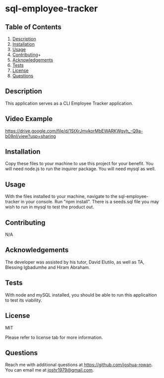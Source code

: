 # sql-employee-tracker
## Table of Contents
1. [Description](#Description)
2. [Installation](#Installation)
3. [Usage](#Usage)
4. [Contributing](#Contributing)+
5. [Acknowledgements](#Acknowledgements)
6. [Tests](#Tests)
7. [License](#License)
8. [Questions](#Questions)

## Description

This application serves as a CLI Employee Tracker application.

## Video Example
https://drive.google.com/file/d/1StXrJmvkorMbEWARKWgyh_-Q9a-b08nI/view?usp=sharing  

## Installation

Copy these files to your machine to use this project for your benefit.
You will need node.js to run the inquirer package. You will need mysql as well. 

## Usage

With the files installed to your machine, navigate to the sql-employee-tracker in your console. Run "npm install". There is a seeds.sql file you may wish to run in mysql to test the product out.

## Contributing

N/A


## Acknowledgements

The developer was assisted by his tutor, David Elutilo, as well as TA, Blessing Igbadumhe and Hiram Abraham. 

## Tests

With node and mySQL installed, you should be able to run this applicaition to test its viability.

## License
MIT

Please refer to license tab for more information.

## Questions

Reach me with additional questions at <https://github.com/joshua-rowan>. 
You can email me at <joshr1979@gmail.com>.